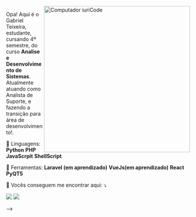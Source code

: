 <img src="https://raw.githubusercontent.com/MicaelliMedeiros/micaellimedeiros/master/image/computer-illustration.png" min-width="400px" max-width="400px" width="400px" align="right" alt="Computador iuriCode">

<p align="left"> 
  Opa! Aqui é o Gabriel Teixeira, estudante, cursando 4º semestre, do curso <strong>Analise e Desenvolvimento de Sistemas</strong>.<br>
  Atualmente atuando como Analista de Suporte, e fazendo a transição para área de desenvolvimento!.
</p>

<p align="left">
  🦄 Linguagens: <strong>Python</strong>
  <strong>PHP</strong>
  <strong>JavaScrpit</strong>
  <strong>ShellScript</strong>
 </p>

<p align="left">
  💼 Ferramentas: <strong>Laravel (em aprendizado)</strong>
  <strong>VueJs(em aprendizado)</strong>
  <strong>React</strong>
  <strong>PyQT5</strong>
</p>

<p align="left">
  💌 Vocês conseguem me encontrar aqui: ⤵️
</p>

<p align="left">
  <a href="#" alt="Gmail">
  <img src="https://img.shields.io/badge/-Gmail-FF0000?style=flat-square&labelColor=FF0000&logo=gmail&logoColor=white&link=gabrielpt25@gmail.com" /></a>

  <a href="#" alt="Linkedin">
  <img src="https://img.shields.io/badge/-Linkedin-0e76a8?style=flat-square&logo=Linkedin&logoColor=white&link=https://www.linkedin.com/in/gabrielpteixeira/" /></a>

-->
